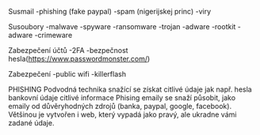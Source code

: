 Susmail
        -phishing (fake paypal)
        -spam (nigerijskej princ)
        -viry
        
Susoubory
    -malwave
    -spyware
    -ransomware
    -trojan
    -adware
    -rootkit
    -adware
    -crimeware

Zabezpečení účtů
    -2FA
    -bezpečnost hesla(https://www.passwordmonster.com/)

Zabezpečení
    -public wifi
    -killerflash



PHISHING
Podvodná technika snažící se získat citlivé údaje jak např.
    hesla
    bankovní údaje
    citlivé informace
Phising emaily se snaží působit, jako emaily od důvěryhodných zdrojů (banka, paypal, google, facebook).
Většinou je vytvořen i web, který vypadá jako pravý, ale ukradne vámi zadané údaje.
